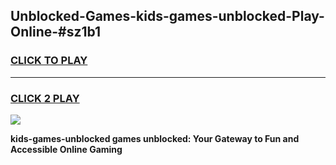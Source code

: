 
## Unblocked-Games-kids-games-unblocked-Play-Online-#sz1b1
<h3>
<a href="https://premium.freeplayer.one?title=kids-games-unblocked&ref=27F">CLICK TO PLAY</a></h3>
<hr>

<h3>
<a href="https://premium.freeplayer.one?title=kids-games-unblocked&ref=27F">CLICK 2 PLAY</a>
  
</h3>

<a href="https://premium.freeplayer.one?title=kids-games-unblocked&ref=27F"><img src="https://clearcache.store/games.png"></a>


**kids-games-unblocked games unblocked: Your Gateway to Fun and Accessible Online Gaming**
